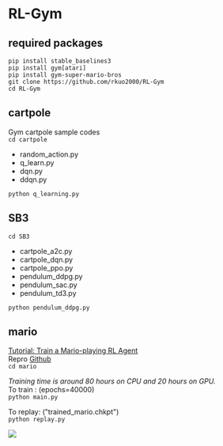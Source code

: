 # RL-Gym

## required packages
`pip install stable_baselines3`<br>
`pip install gym[atari]`<br>
`pip install gym-super-mario-bros`<br>
`git clone https://github.com/rkuo2000/RL-Gym`<br>
`cd RL-Gym`<br>

## cartpole 
Gym cartpole sample codes<br>
`cd cartpole`

* random_action.py
* q_learn.py
* dqn.py
* ddqn.py

`python q_learning.py`

## SB3
`cd SB3`

* cartpole_a2c.py
* cartpole_dqn.py
* cartpole_ppo.py
* pendulum_ddpg.py
* pendulum_sac.py
* pendulum_td3.py

`python pendulum_ddpg.py`

## mario
[Tutorial: Train a Mario-playing RL Agent](https://pytorch.org/tutorials/intermediate/mario_rl_tutorial.html)<br>
Repro [Github](https://github.com/yuansongFeng/MadMario/)<br>
`cd mario`

*Training time is around 80 hours on CPU and 20 hours on GPU.*<br>
To train : (epochs=40000)<br>
`python main.py`

To replay: ("trained_mario.chkpt")<br>
`python replay.py`

![](https://pytorch.org/tutorials/_images/mario.gif)
